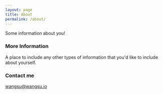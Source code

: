 ```yaml
---
layout: page
title: About
permalink: /about/
---
```


Some information about you!

### More Information

A place to include any other types of information that you'd like to include about yourself.

### Contact me

[wangsu@wangsu.io](mailto:wangsu@wangsu.io)
